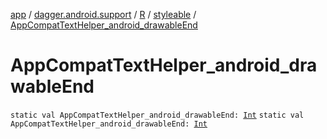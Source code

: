 [app](../../../index.md) / [dagger.android.support](../../index.md) / [R](../index.md) / [styleable](index.md) / [AppCompatTextHelper_android_drawableEnd](./-app-compat-text-helper_android_drawable-end.md)

# AppCompatTextHelper_android_drawableEnd

`static val AppCompatTextHelper_android_drawableEnd: `[`Int`](https://kotlinlang.org/api/latest/jvm/stdlib/kotlin/-int/index.html)
`static val AppCompatTextHelper_android_drawableEnd: `[`Int`](https://kotlinlang.org/api/latest/jvm/stdlib/kotlin/-int/index.html)